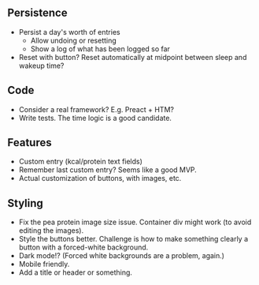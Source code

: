 ## Persistence

- Persist a day's worth of entries
  - Allow undoing or resetting
  - Show a log of what has been logged so far
- Reset with button? Reset automatically at midpoint between sleep and wakeup time?

## Code

- Consider a real framework? E.g. Preact + HTM?
- Write tests. The time logic is a good candidate.

## Features

- Custom entry (kcal/protein text fields)
- Remember last custom entry? Seems like a good MVP.
- Actual customization of buttons, with images, etc.

## Styling

- Fix the pea protein image size issue. Container div might work (to avoid editing the images).
- Style the buttons better. Challenge is how to make something clearly a button with a forced-white background.
- Dark mode!? (Forced white backgrounds are a problem, again.)
- Mobile friendly.
- Add a title or header or something.
